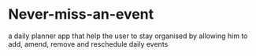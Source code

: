# Never-miss-an-event
a daily planner app that help the user to stay organised by allowing him to add, amend, remove and reschedule daily events
